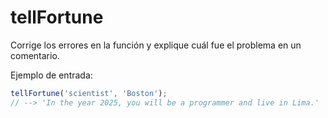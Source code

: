 # tellFortune

Corrige los errores en la función y explique cuál fue el problema en un
comentario.

Ejemplo de entrada:

```javascript
tellFortune('scientist', 'Boston');
// --> 'In the year 2025, you will be a programmer and live in Lima.'
```
